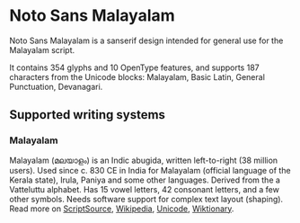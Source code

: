 
# Noto Sans Malayalam

Noto Sans Malayalam is a sanserif design intended for general use for the Malayalam script.

It contains 354 glyphs and 10 OpenType features, and supports 187 characters from the Unicode blocks: Malayalam, Basic Latin, General Punctuation, Devanagari.


## Supported writing systems


### Malayalam

Malayalam (മലയാളം) is an Indic abugida, written left-to-right (38 million users). Used since c. 830 CE in India for Malayalam (official language of the Kerala state), Irula, Paniya and some other languages. Derived from the a Vatteluttu alphabet. Has 15 vowel letters, 42 consonant letters, and a few other symbols. Needs software support for complex text layout (shaping). Read more on [ScriptSource](https://scriptsource.org/scr/Mlym), [Wikipedia](https://en.wikipedia.org/wiki/ISO_15924:Mlym), [Unicode](https://www.unicode.org/versions/Unicode13.0.0/ch12.pdf#G22346), [Wiktionary](https://en.wiktionary.org/wiki/Category:Malayalam_script).

